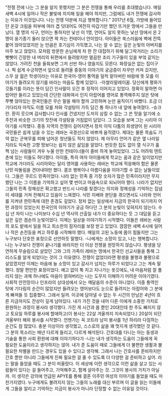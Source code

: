 “전쟁 전에 나는 그 분을 알지 못했지만 그 분은 전쟁을 통해 우리를 초대했습니다. 매일 새벽 4시에 일어나 작은 불빛에 의지해 일을 해야 하지만, 그럼에도 내가 전쟁에 감사하는 이유가 이것입니다. 나는 전쟁 덕분에 지금 행복합니다.”
2017년 6월, 가방에 들어있던 온갖 크림을 피부에 여러 겹 덧대어도 여전히 따갑기만 했던 뜨거운 땅에서 그들을 만났다. 열 명의 식구, 언어는 통하지만 낯선 이 1명, 언어도 알지 못하는 낯선 땅에서 온 2명이 옹기종기 둘러 앉으면 꽉 차는 컨테이너 안이었다. 아이들은 쑥스러움에 벽에 잔뜩 붙어 앉아있었지만 눈 만큼은 호기심이 가득했고, 나는 알 수 없는 깊은 눈빛의 아버지를 마주 보고 앉았다. 모처럼 방문한 손님에게 차 한 잔 대접하기 위해 달그락거리는 소리가 빳빳이 긴장한 내 머리의 뒤편에서 들려왔지만 멀끔한 조리 기구들이 있을 부엌 같지는 않았다. 가려진 천을 들춰보면 그저 선반 하나 였을지도 모른다. 화장실은 없는 집이구나. 퍽 쉽게 수긍하면서 앞으로 들려올 중동의 이야기의 궁금증이 자꾸만 커져 갔지만, 스무 살 젊은 학생이라는 이유로 한국어-영어 통역을 덜컥 맡아버린 바람에 뜻 모를 이야기가 들려오지 않기를 바라는 마음도 함께 있었다. -아쌀라말레이꿈. 당신에게 평화가 깃들기를 이라는 뜻이 담긴 인사말이 오간 후 정적이 이어지고 있었다. 정확히 말하면 아랍어만 들리고 있었는데 간단한 대화여서 인지 아랍어를 영어로 통역해주지 않은 탓에 쭈뼛 앉아있는 한국인들은 무슨 말을 해야 할까 고민하며 눈만 움직이기 바빴다. 조금 더 기다리자 아직도 이름 모를 차와 각설탕이 가득 담긴 통 하나가 내 앞에 놓여졌다. -슈크란. 환히 웃으며 감사합니다 인사를 건넸지만 도저히 삼킬 수 없는 그 쓴 맛을 알기에 소주잔과 비슷한 크기의 찻잔에 각설탕을 거침없이 담았다. 그 모습을 보며 그는 시리아 이야기를 시작했다.
중동 지역의 전쟁이 길어지면서 정치 이익 다툼의 희생양이 된 시리아 국민들은 쉽게 넘을 수 있는 레바논 국경선으로 바쁘게 움직였다. 제대는 물론 목숨도 기약 없는 군복무를 피해 넘어온 청년들도 적지 않았다. 제 아무리 언어가 같은 옆 나라일지라도 익숙한 고향 땅보다는 쉽지 않은 삶임을 알았다. 번듯한 집도 없이 열 식구가 훌쩍 넘는 사람들이 겨우 누울 만한 컨테이너들이 즐비 하게 놓여있었다. 그도 어려워 텐트촌에 있는 이들도 허다했다. 아이들, 특히 여자 아이들에게 학교는 꿈과 같은 일이었지만 학교에 가더라도 시리아와는 달리 영어를 사용하는 레바논 학교에 적응해야 함은 물론 난민 따돌림을 견뎌내야만 했다. 결코 행복이나 아름다움을 이야기할 수 없는 날들이었다. 그들은 쿠르드 민족이었다. 나라 없는 민족 중 가장 숫자가 많은 민족이라지만 무지했던 나는 그 이름을 기억하고 싶어 몇 번이고 마음속으로 되뇌어야 했다. 나라가 없지만 그들의 민족 정체성은 확고했고 반드시 나라를 찾겠다는 의지와 정체성을 기억하는 집념이 세대를 거쳐 전해지고 있음이 느껴졌다. 식민 지배와 분단을 겪으면서도 나라와 언어를 지켜낸 한민족에 대한 존경도 깊었다. 정처 없는 일상에서 지금의 한국이 되기까지 어떤 과정이 있었는지 한국인의 이야기가 궁금 하다던 그 분의 눈빛이 잊혀지지 않는다. 수십 년 차이 나는 나이보다 수십 년 역사의 산출일 내가 더 중요하다는 듯 그 대답을 듣고 싶은 깊은 겸손의 눈빛이었다. 
이제는 일상을 이야기하기 시작했다. 이들은 레바논 사람의 포도 밭에서 일을 하고 최소한의 잠자리를 보장 받고 있었다. 깜깜한 새벽 4시에 일어나 작은 손전등을 켜고 하루를 시작해야 했다. 매일의 고된 노동에 몸이 힘들지만 그는 누구보다 단호한 표정으로 선언하듯 말했다. -나에게는 소망이 있고, 나는 행복합니다. 나는 누구보다 전쟁이 끝나기를 바라지만 더 이상 전쟁을 원망하지 않습니다. 평생을 당연하게 무슬림으로 살았던 그와 그의 가족이 레바논 땅에서 한국인 선교사들을 통해 그리스도를 알게 되었다는 것이 그 이유였다. 전쟁이 없었더라면 평생을 불행과 불평으로 살았겠지만 이제는 마음에 늘 소망이 있고 감사가 넘치는 하루가 되었다고 그는 계속 말했다. 정말 편안한 표정이었다. 예고 없이 툭 치고 지나가는 옷깃에도, 내 마음처럼 잘 풀리지 않는 과제 하나에도 마음이 얽혀버리는 나는 도무지 이해하기 어려운 이야기였다. 사회적 안전망이나 인프라의 상대성에서 오는 깨달음의 수준이 아니었다. 이중 통역인 탓에 기다림의 순간이 많았지만 들려오는 영어보다도 눈으로 들려지는 아랍어와 그 분에게 빠져들 듯 집중했다. 그래서 일까. 이곳에 담아낼 수 없는 두 시간의 만남은 4년이 흐른 지금까지도 잔상이 깊게 남아있다.
내가 가진 것을 내어 다른 이에게 소중한 가치로 환원하는 과정이 봉사라 생각했다. 가진 게 시간과 몸 뿐인 20대인데 한 주도 빠지지 않고 토요일 하루를 봉사에 할애하고(이 봉사는 22살 겨울까지 지속되었다.) 20살이 되던 겨울부터 해외 봉사를 시작했다. 언젠가는 꼭 코트라 남미 봉사를 1년 하리라 다짐하는 순간도 참 많았다. 충분 이상이라 생각했고, 스스로의 삶을 꽤 멋지게 생각했던 것 같다. 그 분의 목소리는 매년 다르게 들리고, 다르게 해석된다. 간호대를 다니는 아는 동생과 기술을 통한 사회 환원에 대해 이야기하다가 -나는 내가 생각하는 도움이 그들에게 꼭 필요한 도움이라고 생각하지는 않아. 내가 준 도움이 때로 그들에게 더 불편한 생활과 불필요한 차별을 만드는 경우도 있을 수 있다고 생각해. 그래서 나는 간호사를 준비하지만 간호 뿐만 아니라 그들에게 진짜 필요한 걸 줄 수 있도록 더 다양한 걸 준비하고 싶어. 라는 말을 들었을 때도 그 분이 떠올랐다. 이 세상에 이런 생각으로 이런 삶을 살고 있는 사람들이 있다는 걸 들어주고, 기억해주고, 함께 살아주는 것. 그것이 봉사의 가치가 아닐까. 이 생각은 강의에 언급된 APYE를 통해 결혼 이주민 여성의 이야기를 들었을 때도 마찬가지였다. 누구에게도 불려지지 않는 그들의 노래를 대신 부르며 이 글을 읽는 이들에게 그들을 알리고 기억하는 지금이 봉사가 아니라 단정할 수 없는 이유일 것이다.
